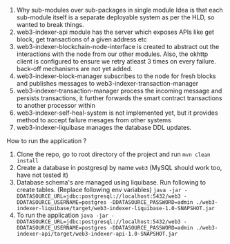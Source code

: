 1. Why sub-modules over sub-packages in single module
Idea is that each sub-module itself is a separate deployable system as per the HLD, so wanted to break things.
2. web3-indexer-api module has the server which exposes APIs like get block, get transactions of a given address etc
3. web3-indexer-blockchain-node-interface is created to abstract out the interactions with the node from our other modules. Also, the okhttp client is configured to ensure we retry atleast 3 times on every failure. back-off mechanisms are not yet added.
4. web3-indexer-block-manager subscribes to the node for fresh blocks and publishes messages to web3-indexer-transaction-manager
5. web3-indexer-transaction-manager process the incoming message and persists transactions, it further forwards the smart contract transactions to another processor within
6. web3-indexer-self-heal-system is not implemented yet, but it provides method to accept failure mesages from other systems
7. web3-indexer-liquibase manages the database DDL updates.


How to run the application ?
1. Clone the repo, go to root directory of the project and run `mvn clean install`
2. Create a database in postgresql by name `web3` (MySQL should work too, have not tested it)
3. Database schema's are managed using liquibase. Run following to create tables. (Replace following env variables) 
`java -jar -DDATASOURCE_URL=jdbc:postgresql://localhost:5432/web3 -DDATASOURCE_USERNAME=postgres -DDATASOURCE_PASSWORD=admin ./web3-indexer-liquibase/target/web3-indexer-liquibase-1.0-SNAPSHOT.jar
   `
4. To run the application 
`java -jar -DDATASOURCE_URL=jdbc:postgresql://localhost:5432/web3 -DDATASOURCE_USERNAME=postgres -DDATASOURCE_PASSWORD=admin ./web3-indexer-api/target/web3-indexer-api-1.0-SNAPSHOT.jar`
